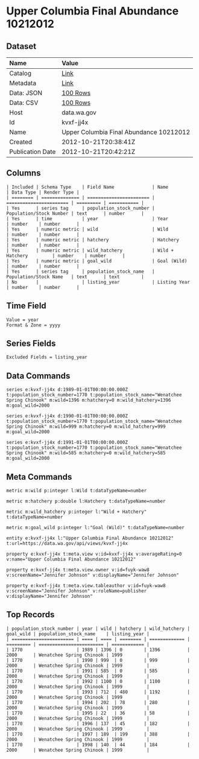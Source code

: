 # Upper Columbia Final Abundance 10212012

## Dataset

| Name | Value |
| :--- | :---- |
| Catalog | [Link](https://catalog.data.gov/dataset/upper-columbia-final-abundance-10212012-10f4c) |
| Metadata | [Link](https://data.wa.gov/api/views/kvxf-jj4x) |
| Data: JSON | [100 Rows](https://data.wa.gov/api/views/kvxf-jj4x/rows.json?max_rows=100) |
| Data: CSV | [100 Rows](https://data.wa.gov/api/views/kvxf-jj4x/rows.csv?max_rows=100) |
| Host | data.wa.gov |
| Id | kvxf-jj4x |
| Name | Upper Columbia Final Abundance 10212012 |
| Created | 2012-10-21T20:38:41Z |
| Publication Date | 2012-10-21T20:42:21Z |

## Columns

```ls
| Included | Schema Type    | Field Name              | Name                    | Data Type | Render Type |
| ======== | ============== | ======================= | ======================= | ========= | =========== |
| Yes      | series tag     | population_stock_number | Population/Stock Number | text      | number      |
| Yes      | time           | year                    | Year                    | number    | number      |
| Yes      | numeric metric | wild                    | Wild                    | number    | number      |
| Yes      | numeric metric | hatchery                | Hatchery                | number    | number      |
| Yes      | numeric metric | wild_hatchery           | Wild + Hatchery         | number    | number      |
| Yes      | numeric metric | goal_wild               | Goal (Wild)             | number    | number      |
| Yes      | series tag     | population_stock_name   | Population/Stock Name   | text      | text        |
| No       |                | listing_year            | Listing Year            | number    | number      |
```

## Time Field

```ls
Value = year
Format & Zone = yyyy
```

## Series Fields

```ls
Excluded Fields = listing_year
```

## Data Commands

```ls
series e:kvxf-jj4x d:1989-01-01T00:00:00.000Z t:population_stock_number=1770 t:population_stock_name="Wenatchee Spring Chinook" m:wild=1396 m:hatchery=0 m:wild_hatchery=1396 m:goal_wild=2000

series e:kvxf-jj4x d:1990-01-01T00:00:00.000Z t:population_stock_number=1770 t:population_stock_name="Wenatchee Spring Chinook" m:wild=999 m:hatchery=0 m:wild_hatchery=999 m:goal_wild=2000

series e:kvxf-jj4x d:1991-01-01T00:00:00.000Z t:population_stock_number=1770 t:population_stock_name="Wenatchee Spring Chinook" m:wild=585 m:hatchery=0 m:wild_hatchery=585 m:goal_wild=2000
```

## Meta Commands

```ls
metric m:wild p:integer l:Wild t:dataTypeName=number

metric m:hatchery p:double l:Hatchery t:dataTypeName=number

metric m:wild_hatchery p:integer l:"Wild + Hatchery" t:dataTypeName=number

metric m:goal_wild p:integer l:"Goal (Wild)" t:dataTypeName=number

entity e:kvxf-jj4x l:"Upper Columbia Final Abundance 10212012" t:url=https://data.wa.gov/api/views/kvxf-jj4x

property e:kvxf-jj4x t:meta.view v:id=kvxf-jj4x v:averageRating=0 v:name="Upper Columbia Final Abundance 10212012"

property e:kvxf-jj4x t:meta.view.owner v:id=fuyk-waw8 v:screenName="Jennifer Johnson" v:displayName="Jennifer Johnson"

property e:kvxf-jj4x t:meta.view.tableauthor v:id=fuyk-waw8 v:screenName="Jennifer Johnson" v:roleName=publisher v:displayName="Jennifer Johnson"
```

## Top Records

```ls
| population_stock_number | year | wild | hatchery | wild_hatchery | goal_wild | population_stock_name    | listing_year | 
| ======================= | ==== | ==== | ======== | ============= | ========= | ======================== | ============ | 
| 1770                    | 1989 | 1396 | 0        | 1396          | 2000      | Wenatchee Spring Chinook | 1999         | 
| 1770                    | 1990 | 999  | 0        | 999           | 2000      | Wenatchee Spring Chinook | 1999         | 
| 1770                    | 1991 | 585  | 0        | 585           | 2000      | Wenatchee Spring Chinook | 1999         | 
| 1770                    | 1992 | 1100 | 0        | 1100          | 2000      | Wenatchee Spring Chinook | 1999         | 
| 1770                    | 1993 | 712  | 480      | 1192          | 2000      | Wenatchee Spring Chinook | 1999         | 
| 1770                    | 1994 | 202  | 78       | 280           | 2000      | Wenatchee Spring Chinook | 1999         | 
| 1770                    | 1995 | 22   | 36       | 58            | 2000      | Wenatchee Spring Chinook | 1999         | 
| 1770                    | 1996 | 137  | 45       | 182           | 2000      | Wenatchee Spring Chinook | 1999         | 
| 1770                    | 1997 | 189  | 199      | 388           | 2000      | Wenatchee Spring Chinook | 1999         | 
| 1770                    | 1998 | 140  | 44       | 184           | 2000      | Wenatchee Spring Chinook | 1999         | 
```